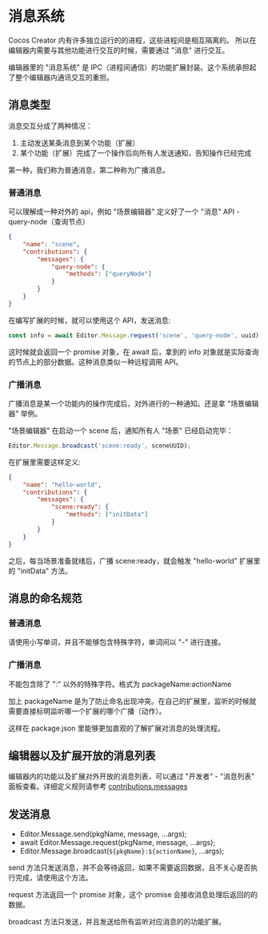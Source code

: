# 消息系统

Cocos Creator 内有许多独立运行的的进程，这些进程间是相互隔离的。
所以在编辑器内需要与其他功能进行交互的时候，需要通过 "消息" 进行交互。

编辑器里的 "消息系统" 是 IPC（进程间通信）的功能扩展封装。这个系统承担起了整个编辑器内通讯交互的重担。

## 消息类型

消息交互分成了两种情况：

1. 主动发送某条消息到某个功能（扩展）
2. 某个功能（扩展）完成了一个操作后向所有人发送通知，告知操作已经完成

第一种，我们称为普通消息，第二种称为广播消息。

### 普通消息

可以理解成一种对外的 api，例如 "场景编辑器" 定义好了一个 "消息" API - query-node（查询节点）

```json
{
    "name": "scene",
    "contributions": {
        "messages": {
            "query-node": {
                "methods": ["queryNode"]
            }
        }
    }
}
```

在编写扩展的时候，就可以使用这个 API，发送消息:

```javascript
const info = await Editor.Message.request('scene', 'query-node', uuid);
```

这时候就会返回一个 promise 对象，在 await 后，拿到的 info 对象就是实际查询的节点上的部分数据。这种消息类似一种远程调用 API。

### 广播消息

广播消息是某一个功能内的操作完成后，对外进行的一种通知。还是拿 "场景编辑器" 举例。

"场景编辑器" 在启动一个 scene 后，通知所有人 "场景" 已经启动完毕：

```javascript
Editor.Message.broadcast('scene:ready', sceneUUID);
```

在扩展里需要这样定义:

```json
{
    "name": "hello-world",
    "contributions": {
        "messages": {
            "scene:ready": {
                "methods": ["initData"]
            }
        }
    }
}
```

之后，每当场景准备就绪后，广播 scene:ready，就会触发 "hello-world" 扩展里的 "initData" 方法。

## 消息的命名规范

### 普通消息

请使用小写单词，并且不能够包含特殊字符，单词间以 "-" 进行连接。

### 广播消息

不能包含除了 ":" 以外的特殊字符。格式为 packageName:actionName

加上 packageName 是为了防止命名出现冲突。在自己的扩展里，监听的时候就需要直接标明监听哪一个扩展的哪个广播（动作）。

这样在 package.json 里能够更加直观的了解扩展对消息的处理流程。

## 编辑器以及扩展开放的消息列表

编辑器内的功能以及扩展对外开放的消息列表，可以通过 "开发者" - "消息列表" 面板查看。详细定义规则请参考 [contributions.messages](./contributions-messages.md)

## 发送消息

- Editor.Message.send(pkgName, message, ...args);
- await Editor.Message.request(pkgName, message, ...args);
- Editor.Message.broadcast(`${pkgName}:${actionName}`, ...args);

send 方法只发送消息，并不会等待返回，如果不需要返回数据，且不关心是否执行完成，请使用这个方法。

request 方法返回一个 promise 对象，这个 promise 会接收消息处理后返回的的数据。

broadcast 方法只发送，并且发送给所有监听对应消息的的功能扩展。